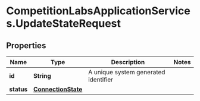 # CompetitionLabsApplicationServices.UpdateStateRequest

## Properties

Name | Type | Description | Notes
------------ | ------------- | ------------- | -------------
**id** | **String** | A unique system generated identifier | 
**status** | [**ConnectionState**](ConnectionState.md) |  | 


